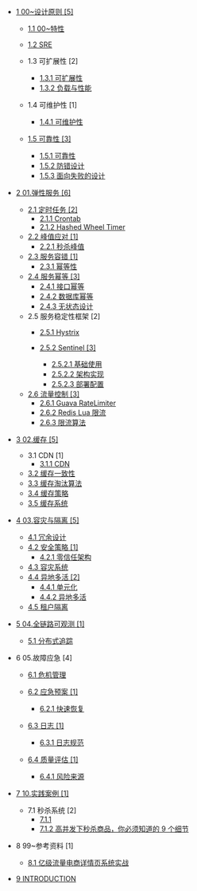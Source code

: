   - [1 00~设计原则 [5]](/00~设计原则/README.md)
    - [1.1 00~特性](/00~设计原则/00~特性/README.md)
      
    - [1.2 SRE](/00~设计原则/SRE/README.md)
      
    - 1.3 可扩展性 [2]
      - [1.3.1 可扩展性](/00~设计原则/可扩展性/可扩展性.md)
      - [1.3.2 负载与性能](/00~设计原则/可扩展性/负载与性能.md)
    - 1.4 可维护性 [1]
      - [1.4.1 可维护性](/00~设计原则/可维护性/可维护性.md)
    - [1.5 可靠性 [3]](/00~设计原则/可靠性/README.md)
      - [1.5.1 可靠性](/00~设计原则/可靠性/可靠性.md)
      - [1.5.2 防错设计](/00~设计原则/可靠性/防错设计.md)
      - [1.5.3 面向失败的设计](/00~设计原则/可靠性/面向失败的设计.md)
  - [2 01.弹性服务 [6]](/01.弹性服务/README.md)
    - [2.1 定时任务 [2]](/01.弹性服务/定时任务/README.md)
      - [2.1.1 Crontab](/01.弹性服务/定时任务/Crontab.md)
      - [2.1.2 Hashed Wheel Timer](/01.弹性服务/定时任务/Hashed%20Wheel%20Timer.md)
    - [2.2 峰值应对 [1]](/01.弹性服务/峰值应对/README.md)
      - [2.2.1 秒杀峰值](/01.弹性服务/峰值应对/秒杀峰值.md)
    - [2.3 服务容错 [1]](/01.弹性服务/服务容错/README.md)
      - [2.3.1 幂等性](/01.弹性服务/服务容错/幂等性.md)
    - [2.4 服务幂等 [3]](/01.弹性服务/服务幂等/README.md)
      - [2.4.1 接口幂等](/01.弹性服务/服务幂等/接口幂等.md)
      - [2.4.2 数据库幂等](/01.弹性服务/服务幂等/数据库幂等.md)
      - [2.4.3 无状态设计](/01.弹性服务/服务幂等/无状态设计.md)
    - 2.5 服务稳定性框架 [2]
      - [2.5.1 Hystrix](/01.弹性服务/服务稳定性框架/Hystrix/README.md)
        
      - [2.5.2 Sentinel [3]](/01.弹性服务/服务稳定性框架/Sentinel/README.md)
        - [2.5.2.1 基础使用](/01.弹性服务/服务稳定性框架/Sentinel/基础使用.md)
        - [2.5.2.2 架构实现](/01.弹性服务/服务稳定性框架/Sentinel/架构实现.md)
        - [2.5.2.3 部署配置](/01.弹性服务/服务稳定性框架/Sentinel/部署配置.md)
    - [2.6 流量控制 [3]](/01.弹性服务/流量控制/README.md)
      - [2.6.1 Guava RateLimiter](/01.弹性服务/流量控制/Guava%20RateLimiter.md)
      - [2.6.2 Redis Lua 限流](/01.弹性服务/流量控制/Redis%20Lua%20限流.md)
      - [2.6.3 限流算法](/01.弹性服务/流量控制/限流算法.md)
  - [3 02.缓存 [5]](/02.缓存/README.md)
    - 3.1 CDN [1]
      - [3.1.1 CDN](/02.缓存/CDN/CDN.md)
    - [3.2 缓存一致性](/02.缓存/缓存一致性.md)
    - [3.3 缓存淘汰算法](/02.缓存/缓存淘汰算法.md)
    - [3.4 缓存策略](/02.缓存/缓存策略.md)
    - [3.5 缓存系统](/02.缓存/缓存系统/README.md)
      
  - [4 03.容灾与隔离 [5]](/03.容灾与隔离/README.md)
    - [4.1 冗余设计](/03.容灾与隔离/冗余设计.md)
    - [4.2 安全策略 [1]](/03.容灾与隔离/安全策略/README.md)
      - [4.2.1 零信任架构](/03.容灾与隔离/安全策略/零信任架构.md)
    - [4.3 容灾系统](/03.容灾与隔离/容灾系统.md)
    - [4.4 异地多活 [2]](/03.容灾与隔离/异地多活/README.md)
      - [4.4.1 单元化](/03.容灾与隔离/异地多活/单元化.md)
      - [4.4.2 异地多活](/03.容灾与隔离/异地多活/异地多活.md)
    - [4.5 租户隔离](/03.容灾与隔离/租户隔离.md)
  - [5 04.全链路可观测 [1]](/04.全链路可观测/README.md)
    - [5.1 分布式追踪](/04.全链路可观测/分布式追踪/README.md)
      
  - 6 05.故障应急 [4]
    - [6.1 危机管理](/05.故障应急/危机管理/README.md)
      
    - [6.2 应急预案 [1]](/05.故障应急/应急预案/README.md)
      - [6.2.1 快速恢复](/05.故障应急/应急预案/快速恢复.md)
    - [6.3 日志 [1]](/05.故障应急/日志/README.md)
      - [6.3.1 日志规范](/05.故障应急/日志/日志规范.md)
    - [6.4 质量评估 [1]](/05.故障应急/质量评估/README.md)
      - [6.4.1 风险来源](/05.故障应急/质量评估/风险来源.md)
  - [7 10.实践案例 [1]](/10.实践案例/README.md)
    - 7.1 秒杀系统 [2]
      - [7.1.1 ](/10.实践案例/秒杀系统/12306.md)
      - [7.1.2 高并发下秒杀商品，你必须知道的 9 个细节](/10.实践案例/秒杀系统/2021-高并发下秒杀商品，你必须知道的%209%20个细节.md)
  - 8 99~参考资料 [1]
    - [8.1 亿级流量电商详情页系统实战](/99~参考资料/亿级流量电商详情页系统实战/README.md)
      
  - [9 INTRODUCTION](/INTRODUCTION.md)